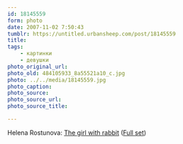```yaml
---
id: 18145559
form: photo
date: 2007-11-02 7:50:43
tumblr: https://untitled.urbansheep.com/post/18145559
title:
tags:
    - картинки
    - девушки
photo_original_url:
photo_old: 484105933_8a55521a10_c.jpg
photo: ../../media/18145559.jpg
photo_caption:
photo_source:
photo_source_url:
photo_source_title:

---
```



<p>Helena Rostunova: <a href="http://www.flickr.com/photos/helenarostunova/484105933/">The girl with rabbit</a> (<a href="http://www.flickr.com/photos/helenarostunova/sets/72157600056812718/">Full set</a>)</p>
